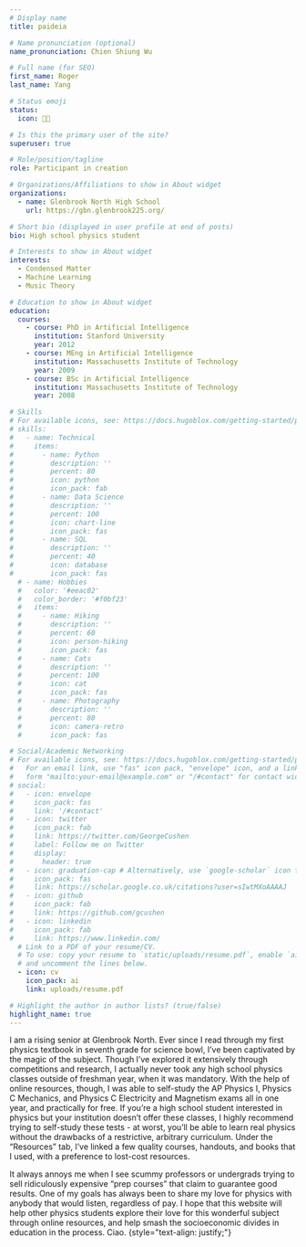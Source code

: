 ```yaml
---
# Display name
title: paideia

# Name pronunciation (optional)
name_pronunciation: Chien Shiung Wu

# Full name (for SEO)
first_name: Roger
last_name: Yang

# Status emoji
status:
  icon: 👨‍🦽

# Is this the primary user of the site?
superuser: true

# Role/position/tagline
role: Participant in creation

# Organizations/Affiliations to show in About widget
organizations:
  - name: Glenbrook North High School 
    url: https://gbn.glenbrook225.org/

# Short bio (displayed in user profile at end of posts)
bio: High school physics student

# Interests to show in About widget
interests:
  - Condensed Matter
  - Machine Learning
  - Music Theory

# Education to show in About widget
education:
  courses:
    - course: PhD in Artificial Intelligence
      institution: Stanford University
      year: 2012
    - course: MEng in Artificial Intelligence
      institution: Massachusetts Institute of Technology
      year: 2009
    - course: BSc in Artificial Intelligence
      institution: Massachusetts Institute of Technology
      year: 2008

# Skills
# For available icons, see: https://docs.hugoblox.com/getting-started/page-builder/#icons
# skills:
#   - name: Technical
#     items:
#       - name: Python
#         description: ''
#         percent: 80
#         icon: python
#         icon_pack: fab
#       - name: Data Science
#         description: ''
#         percent: 100
#         icon: chart-line
#         icon_pack: fas
#       - name: SQL
#         description: ''
#         percent: 40
#         icon: database
#         icon_pack: fas
  # - name: Hobbies
  #   color: '#eeac02'
  #   color_border: '#f0bf23'
  #   items:
  #     - name: Hiking
  #       description: ''
  #       percent: 60
  #       icon: person-hiking
  #       icon_pack: fas
  #     - name: Cats
  #       description: ''
  #       percent: 100
  #       icon: cat
  #       icon_pack: fas
  #     - name: Photography
  #       description: ''
  #       percent: 80
  #       icon: camera-retro
  #       icon_pack: fas

# Social/Academic Networking
# For available icons, see: https://docs.hugoblox.com/getting-started/page-builder/#icons
#   For an email link, use "fas" icon pack, "envelope" icon, and a link in the
#   form "mailto:your-email@example.com" or "/#contact" for contact widget.
# social:
#   - icon: envelope
#     icon_pack: fas
#     link: '/#contact'
#   - icon: twitter
#     icon_pack: fab
#     link: https://twitter.com/GeorgeCushen
#     label: Follow me on Twitter
#     display:
#       header: true
#   - icon: graduation-cap # Alternatively, use `google-scholar` icon from `ai` icon pack
#     icon_pack: fas
#     link: https://scholar.google.co.uk/citations?user=sIwtMXoAAAAJ
#   - icon: github
#     icon_pack: fab
#     link: https://github.com/gcushen
#   - icon: linkedin
#     icon_pack: fab
#     link: https://www.linkedin.com/
  # Link to a PDF of your resume/CV.
  # To use: copy your resume to `static/uploads/resume.pdf`, enable `ai` icons in `params.yaml`,
  # and uncomment the lines below.
  - icon: cv
    icon_pack: ai
    link: uploads/resume.pdf

# Highlight the author in author lists? (true/false)
highlight_name: true
---
```


I am a rising senior at Glenbrook North. Ever since I read through my first physics textbook in seventh grade for science bowl, I’ve been captivated by the magic of the subject. Though I’ve explored it extensively through competitions and research, I actually never took any high school physics classes outside of freshman year, when it was mandatory. With the help of online resources, though, I was able to self-study the AP Physics I, Physics C Mechanics, and Physics C Electricity and Magnetism exams all in one year, and practically for free. If you’re a high school student interested in physics but your institution doesn’t offer these classes, I highly recommend trying to self-study these tests - at worst, you’ll be able to learn real physics without the drawbacks of a restrictive, arbitrary curriculum. Under the “Resources” tab, I’ve linked a few quality courses, handouts, and books that I used, with a preference to lost-cost resources.

It always annoys me when I see scummy professors or undergrads trying to sell ridiculously expensive “prep courses” that claim to guarantee good results. One of my goals has always been to share my love for physics with anybody that would listen, regardless of pay. I hope that this website will help other physics students explore their love for this wonderful subject through online resources, and help smash the socioeconomic divides in education in the process. Ciao.
{style="text-align: justify;"}

